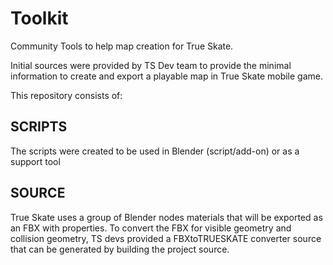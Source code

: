 # Toolkit #
Community Tools to help map creation for True Skate.

Initial sources were provided by TS Dev team to provide the minimal information to create and export a playable map in True Skate mobile game.

This repository consists of:

## SCRIPTS ##
The scripts were created to be used in Blender (script/add-on) or as a support tool

## SOURCE ##
True Skate uses a group of Blender nodes materials that will be exported as an FBX with properties.
To convert the FBX for visible geometry and collision geometry, TS devs provided a FBXtoTRUESKATE converter source that can be generated by building the project source.
